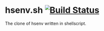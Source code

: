 hsenv.sh [![Build Status](https://travis-ci.org/saturday06/hsenv.sh.png?branch=master)](https://travis-ci.org/saturday06/hsenv.sh)
=============

The clone of hsenv written in shellscript.
